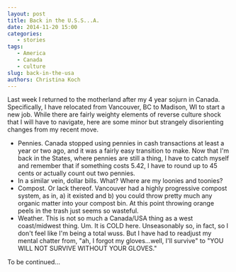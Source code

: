 ```yaml
---
layout: post
title: Back in the U.S.S...A.  
date: 2014-11-20 15:00
categories: 
   - stories
tags: 
   - America
   - Canada
   - culture
slug: back-in-the-usa
authors: Christina Koch
---
```


Last week I returned to the motherland after my 4 year sojurn in Canada.  Specifically, I have 
relocated from Vancouver, BC to Madison, WI to start a new job.  While there are fairly weighty elements of 
reverse culture shock that I will have to navigate, here are some minor but strangely 
disorienting changes from my recent move.  

- Pennies.  Canada stopped using pennies in cash transactions at least a year or two ago, 
and it was a fairly easy transition to make.  Now that I'm back in the States, where pennies 
are still a thing, I have to catch myself and remember that if something costs 5.42, I have 
to round up to 45 cents or actually count out two pennies.  
- In a similar vein, dollar bills.  What?  Where are my loonies and toonies?  
- Compost.  Or lack thereof.  Vancouver had a highly progressive compost system, as in, a) it 
existed and b) you could throw pretty much any organic matter into your compost bin.  At this point
throwing orange peels in the trash just seems so wasteful.  
- Weather.  This is not so much a Canada/USA thing as a west coast/midwest thing.  Um.  It is COLD here.  Unseasonably so, in fact, so I don't feel like I'm being a total wuss.  But I have had to readjust my mental chatter from, "ah, I forgot my gloves...well, I'll survive" to "YOU WILL NOT SURVIVE WITHOUT YOUR GLOVES."  

To be continued...